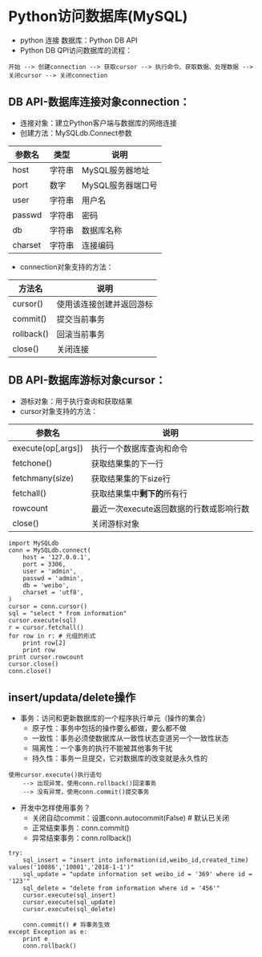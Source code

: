 Python访问数据库(MySQL)
========
* python 连接 数据库：Python DB API<br>
* Python DB QPI访问数据库的流程：
```
开始 --> 创建connection --> 获取cursor --> 执行命令、获取数据、处理数据 --> 关闭cursor --> 关闭connection
```
## DB API-数据库连接对象connection：
* 连接对象：建立Python客户端与数据库的网络连接
* 创建方法：MySQLdb.Connect参数

参数名|类型|说明
-----|----|----
host|字符串|MySQL服务器地址
port|数字|MySQL服务器端口号
user|字符串|用户名
passwd|字符串|密码
db|字符串|数据库名称
charset|字符串|连接编码

* connection对象支持的方法：

方法名|说明
-----|----
cursor()|使用该连接创建并返回游标
commit()|提交当前事务
rollback()|回滚当前事务
close()|关闭连接

## DB API-数据库游标对象cursor：
* 游标对象：用于执行查询和获取结果
* cursor对象支持的方法：

参数名|说明
-----|----
execute(op[,args])|执行一个数据库查询和命令
fetchone()|获取结果集的下一行
fetchmany(size)|获取结果集的下size行
fetchall()|获取结果集中**剩下的**所有行
rowcount|最近一次execute返回数据的行数或影响行数
close()|关闭游标对象

```
import MySQLdb
conn = MySQLdb.connect(
    host = '127.0.0.1',
    port = 3306,
    user = 'admin',
    passwd = 'admin',
    db = 'weibo',
    charset = 'utf8',
)
cursor = conn.cursor()
sql = "select * from information"
cursor.execute(sql)
r = cursor.fetchall()
for row in r: # 元组的形式
    print row[2]
    print row
print cursor.rowcount
cursor.close()
conn.close()
```
## insert/updata/delete操作
* 事务：访问和更新数据库的一个程序执行单元（操作的集合）
    * 原子性：事务中包括的操作要么都做，要么都不做
    * 一致性：事务必须使数据库从一致性状态变道另一个一致性状态
    * 隔离性：一个事务的执行不能被其他事务干扰
    * 持久性：事务一旦提交，它对数据库的改变就是永久性的

```
使用cursor.execute()执行语句
    --> 出现异常，使用conn.rollback()回滚事务
    --> 没有异常，使用conn.commit()提交事务
```

* 开发中怎样使用事务？
    * 关闭自动commit：设置conn.autocommit(False) # 默认已关闭
    * 正常结束事务：conn.commit()
    * 异常结束事务：conn.rollback()

```
try:
    sql_insert = "insert into information(id,weibo_id,created_time) values('10086','10001','2018-1-1')"
    sql_update = "update information set weibo_id = '369' where id = '123'"
    sql_delete = "delete from information where id = '456'"
    cursor.execute(sql_insert)
    cursor.execute(sql_update)
    cursor.execute(sql_delete)

    conn.commit() # 将事务生效
except Exception as e:
    print e
    conn.rollback()
```
